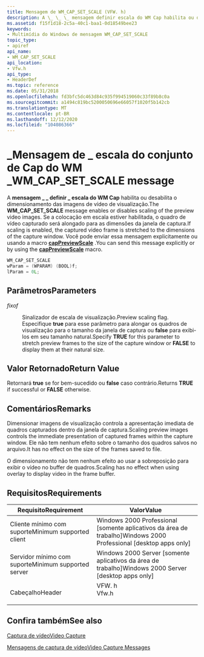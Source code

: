 ```yaml
---
title: Mensagem de WM_CAP_SET_SCALE (VFW. h)
description: A \_ \_ \_ mensagem definir escala do WM Cap habilita ou desabilita o dimensionamento das imagens de vídeo de visualização.
ms.assetid: f15f1d18-2c5a-40c1-baa1-0d18549bee23
keywords:
- Multimídia do Windows de mensagem WM_CAP_SET_SCALE
topic_type:
- apiref
api_name:
- WM_CAP_SET_SCALE
api_location:
- Vfw.h
api_type:
- HeaderDef
ms.topic: reference
ms.date: 05/31/2018
ms.openlocfilehash: fd3bfc5dc463d84c935f994519060c33f89b8c0a
ms.sourcegitcommit: a1494c819bc5200050696e66057f1020f5b142cb
ms.translationtype: MT
ms.contentlocale: pt-BR
ms.lasthandoff: 12/12/2020
ms.locfileid: "104086366"
---
```

# <a name="wm_cap_set_scale-message"></a><span data-ttu-id="097b9-104">\_Mensagem de \_ escala do conjunto de Cap do WM \_</span><span class="sxs-lookup"><span data-stu-id="097b9-104">WM\_CAP\_SET\_SCALE message</span></span>

<span data-ttu-id="097b9-105">A **mensagem \_ \_ definir \_ escala do WM Cap** habilita ou desabilita o dimensionamento das imagens de vídeo de visualização.</span><span class="sxs-lookup"><span data-stu-id="097b9-105">The **WM\_CAP\_SET\_SCALE** message enables or disables scaling of the preview video images.</span></span> <span data-ttu-id="097b9-106">Se a colocação em escala estiver habilitada, o quadro de vídeo capturado será alongado para as dimensões da janela de captura.</span><span class="sxs-lookup"><span data-stu-id="097b9-106">If scaling is enabled, the captured video frame is stretched to the dimensions of the capture window.</span></span> <span data-ttu-id="097b9-107">Você pode enviar essa mensagem explicitamente ou usando a macro [**capPreviewScale**](/windows/desktop/api/Vfw/nf-vfw-cappreviewscale) .</span><span class="sxs-lookup"><span data-stu-id="097b9-107">You can send this message explicitly or by using the [**capPreviewScale**](/windows/desktop/api/Vfw/nf-vfw-cappreviewscale) macro.</span></span>


```C++
WM_CAP_SET_SCALE 
wParam = (WPARAM) (BOOL)f; 
lParam = 0L; 
```



## <a name="parameters"></a><span data-ttu-id="097b9-108">Parâmetros</span><span class="sxs-lookup"><span data-stu-id="097b9-108">Parameters</span></span>

<dl> <dt>

<span data-ttu-id="097b9-109"><span id="f"></span><span id="F"></span>*fixo*</span><span class="sxs-lookup"><span data-stu-id="097b9-109"><span id="f"></span><span id="F"></span>*f*</span></span>
</dt> <dd>

<span data-ttu-id="097b9-110">Sinalizador de escala de visualização.</span><span class="sxs-lookup"><span data-stu-id="097b9-110">Preview scaling flag.</span></span> <span data-ttu-id="097b9-111">Especifique **true** para esse parâmetro para alongar os quadros de visualização para o tamanho da janela de captura ou **false** para exibi-los em seu tamanho natural.</span><span class="sxs-lookup"><span data-stu-id="097b9-111">Specify **TRUE** for this parameter to stretch preview frames to the size of the capture window or **FALSE** to display them at their natural size.</span></span>

</dd> </dl>

## <a name="return-value"></a><span data-ttu-id="097b9-112">Valor Retornado</span><span class="sxs-lookup"><span data-stu-id="097b9-112">Return Value</span></span>

<span data-ttu-id="097b9-113">Retornará **true** se for bem-sucedido ou **false** caso contrário.</span><span class="sxs-lookup"><span data-stu-id="097b9-113">Returns **TRUE** if successful or **FALSE** otherwise.</span></span>

## <a name="remarks"></a><span data-ttu-id="097b9-114">Comentários</span><span class="sxs-lookup"><span data-stu-id="097b9-114">Remarks</span></span>

<span data-ttu-id="097b9-115">Dimensionar imagens de visualização controla a apresentação imediata de quadros capturados dentro da janela de captura.</span><span class="sxs-lookup"><span data-stu-id="097b9-115">Scaling preview images controls the immediate presentation of captured frames within the capture window.</span></span> <span data-ttu-id="097b9-116">Ele não tem nenhum efeito sobre o tamanho dos quadros salvos no arquivo.</span><span class="sxs-lookup"><span data-stu-id="097b9-116">It has no effect on the size of the frames saved to file.</span></span>

<span data-ttu-id="097b9-117">O dimensionamento não tem nenhum efeito ao usar a sobreposição para exibir o vídeo no buffer de quadros.</span><span class="sxs-lookup"><span data-stu-id="097b9-117">Scaling has no effect when using overlay to display video in the frame buffer.</span></span>

## <a name="requirements"></a><span data-ttu-id="097b9-118">Requisitos</span><span class="sxs-lookup"><span data-stu-id="097b9-118">Requirements</span></span>



| <span data-ttu-id="097b9-119">Requisito</span><span class="sxs-lookup"><span data-stu-id="097b9-119">Requirement</span></span> | <span data-ttu-id="097b9-120">Valor</span><span class="sxs-lookup"><span data-stu-id="097b9-120">Value</span></span> |
|-------------------------------------|----------------------------------------------------------------------------------|
| <span data-ttu-id="097b9-121">Cliente mínimo com suporte</span><span class="sxs-lookup"><span data-stu-id="097b9-121">Minimum supported client</span></span><br/> | <span data-ttu-id="097b9-122">Windows 2000 Professional \[somente aplicativos da área de trabalho\]</span><span class="sxs-lookup"><span data-stu-id="097b9-122">Windows 2000 Professional \[desktop apps only\]</span></span><br/>                       |
| <span data-ttu-id="097b9-123">Servidor mínimo com suporte</span><span class="sxs-lookup"><span data-stu-id="097b9-123">Minimum supported server</span></span><br/> | <span data-ttu-id="097b9-124">Windows 2000 Server \[somente aplicativos da área de trabalho\]</span><span class="sxs-lookup"><span data-stu-id="097b9-124">Windows 2000 Server \[desktop apps only\]</span></span><br/>                             |
| <span data-ttu-id="097b9-125">Cabeçalho</span><span class="sxs-lookup"><span data-stu-id="097b9-125">Header</span></span><br/>                   | <dl> <span data-ttu-id="097b9-126"><dt>VFW. h</dt></span><span class="sxs-lookup"><span data-stu-id="097b9-126"><dt>Vfw.h</dt></span></span> </dl> |



## <a name="see-also"></a><span data-ttu-id="097b9-127">Confira também</span><span class="sxs-lookup"><span data-stu-id="097b9-127">See also</span></span>

<dl> <dt>

[<span data-ttu-id="097b9-128">Captura de vídeo</span><span class="sxs-lookup"><span data-stu-id="097b9-128">Video Capture</span></span>](video-capture.md)
</dt> <dt>

[<span data-ttu-id="097b9-129">Mensagens de captura de vídeo</span><span class="sxs-lookup"><span data-stu-id="097b9-129">Video Capture Messages</span></span>](video-capture-messages.md)
</dt> </dl>

 

 





